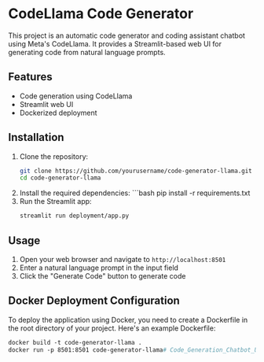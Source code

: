 # CodeLlama Code Generator

This project is an automatic code generator and coding assistant chatbot using Meta's CodeLlama. It provides a Streamlit-based web UI for generating code from natural language prompts.

## Features
- Code generation using CodeLlama
- Streamlit web UI
- Dockerized deployment

## Installation
1. Clone the repository:
   ```bash
   git clone https://github.com/yourusername/code-generator-llama.git
   cd code-generator-llama
2. Install the required dependencies: ```bash
   pip install -r requirements.txt
3. Run the Streamlit app:
   ```bash
   streamlit run deployment/app.py
   ```

## Usage
1. Open your web browser and navigate to `http://localhost:8501`
2. Enter a natural language prompt in the input field
3. Click the "Generate Code" button to generate code

## Docker Deployment Configuration 
To deploy the application using Docker, you need to create a Dockerfile in the root directory of your
project. Here's an example Dockerfile:
```dockerfile
docker build -t code-generator-llama .
docker run -p 8501:8501 code-generator-llama# Code_Generation_Chatbot_Using_Codelama
```
